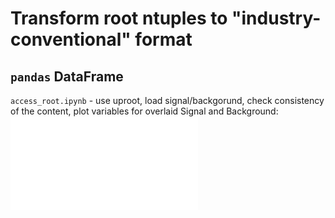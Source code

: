 # Transform root ntuples to "industry-conventional" format

## `pandas` DataFrame
`access_root.ipynb` - use uproot, load signal/backgorund, check consistency of the content, plot variables for overlaid Signal and Background:
![Example of input variable(s) plot](/Plots/var.pdf)
